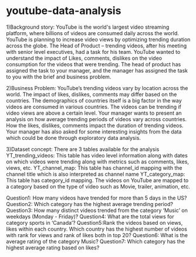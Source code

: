 # youtube-data-analysis

1)Background story:
YouTube is the world's largest video streaming platform, where billions of videos are consumed daily across the world. YouTube is planning to increase video views by optimizing trending duration across the globe. The Head of Product – trending videos, after his meeting with senior level executives, had a task for his team. YouTube wanted to understand the impact of Likes, comments, dislikes on the video consumption for the videos that were trending. The head of product has assigned the task to your manager, and the manager has assigned the task to you with the brief and business problem.

2)Business Problem:
YouTube’s trending videos vary by location across the world. The impact of likes, dislikes, comments may differ based on the countries. The demographics of countries itself is a big factor in the way videos are consumed in various countries. The videos can be trending if video views are above a certain level. Your manager wants to present an analysis on how average trending periods of videos vary across countries. How the likes, dislikes, comments impact the duration of trending videos. Your manager has also asked for some interesting insights from the data which could be done through exploratory data analysis.

3)Dataset concept:
There are 3 tables available for the analysis
YT_trending_videos: This table has video level information along with dates on which videos were trending along with metrics such as comments, likes, views, etc. 
YT_channel_map: This table has channel_id mapping with the channel title which is also interpreted as channel name
YT_category_map: This table has category_id mapping. The videos on YouTube are mapped to a category based on the type of video such as Movie, trailer, animation, etc.

Question1: How many videos have trended for more than 5 days in the US?
Question2: Which category has the highest average trending period?
Question3: How many distinct videos trended from the category ‘Music’ on weekdays (Monday - Friday)?
Question4: What are the total views for category sports in ‘Canada’?
Question5:Rank the videos based on views, likes within each country. Which country has the highest number of videos with rank for views and rank of likes both in top 20?
Question6: What is the average rating of the category Music?
Question7: Which category has the highest average rating based on likes?
